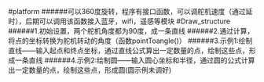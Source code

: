 #platform
######可以360度旋转，程序有接口函数，可以调舵机速度（通过延时），后期可以调用该函数接入蓝牙，wifi，遥感等模块
#Draw_structure
######1.初始设置，两个舵机角度都为90度，成一条直线
######2.通过计算，将点的坐标转换为舵机转动的角度（函数pointToangle()）
######3.示例1:绘制直线——输入起点和终点坐标，通过直线公式算出一定数量的点，绘制这些点，形成一条直线
######4.示例2:绘制圆——输入圆心坐标和半径，通过圆的公式计算出一定数量的点，绘制这些点，形成圆(圆示例未调好)